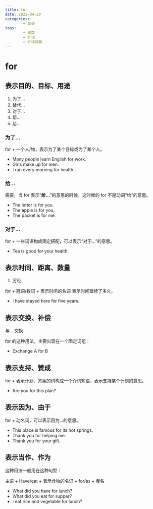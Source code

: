 ```yaml
---
title: for
date: 2022-04-20
categories:
        - 英语
tags:
        - 词类
        - 介词
        - 介词详解
---
```


# for

## 表示目的、目标、用途

1. 为了...
2. 替代...
3. 对于...
4. 帮...
5. 给...

### 为了...

for + 一个人/物，表示为了某个目标或为了某个人。

- Many people learn English for work.
- Girls make up for men.
- I run every morning for health.

### 给...

需要，当 for 表示“**给...**”的意思的时候，这时候的 for 不是动词“给”的意思。

- The letter is for you.
- The apple is for you.
- The packet is for me.

### 对于...

for + 一些词语构成固定搭配，可以表示“对于...”的意思。

- Tea is good for your health.

## 表示时间、距离、数量

1. 厉经

for + 冠词/数词 + 表示时间的名词 表示时间延续了多久。

- I have stayed here for five years.

## 表示交换、补偿

与... 交换

for 的这种用法，主要出现在一个固定词组：

- Exchange A for B

## 表示支持、赞成

for + 表示计划、方案的词构成一个介词短语，表示支持某个计划的意思。

- Are you for this plan?

## 表示因为、由于

for + 动名词，可以表示因为...的意思。

- This place is famous for its hot springs.
- Thank you for helping me.
- Thank you for your gift.

## 表示当作、作为

这种用法一般用在这种句型：

主语 + Have/eat + 表示食物的名词 + for/as + 餐名

- What did you have for lunch?
- What did you eat for supper?
- I eat rice and vegetable for lunch?
